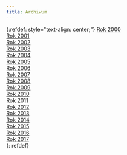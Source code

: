 ```yaml
---
title: Archiwum
---
```


{:refdef: style="text-align: center;"}
[Rok 2000](Archive2000.md)  
[Rok 2001](Archive2001.md)  
[Rok 2002](Archive2002.md)  
[Rok 2003](Archive2003.md)  
[Rok 2004](Archive2004.md)  
[Rok 2005](Archive2005.md)  
[Rok 2006](Archive2006.md)  
[Rok 2007](Archive2007.md)  
[Rok 2008](Archive2008.md)  
[Rok 2009](Archive2009.md)  
[Rok 2010](Archive2010.md)  
[Rok 2011](Archive2011.md)  
[Rok 2012](Archive2012.md)  
[Rok 2013](Archive2013.md)  
[Rok 2014](Archive2014.md)  
[Rok 2015](Archive2015.md)  
[Rok 2016](Archive2016.md)  
[Rok 2017](Archive2017.md)  
{: refdef}
